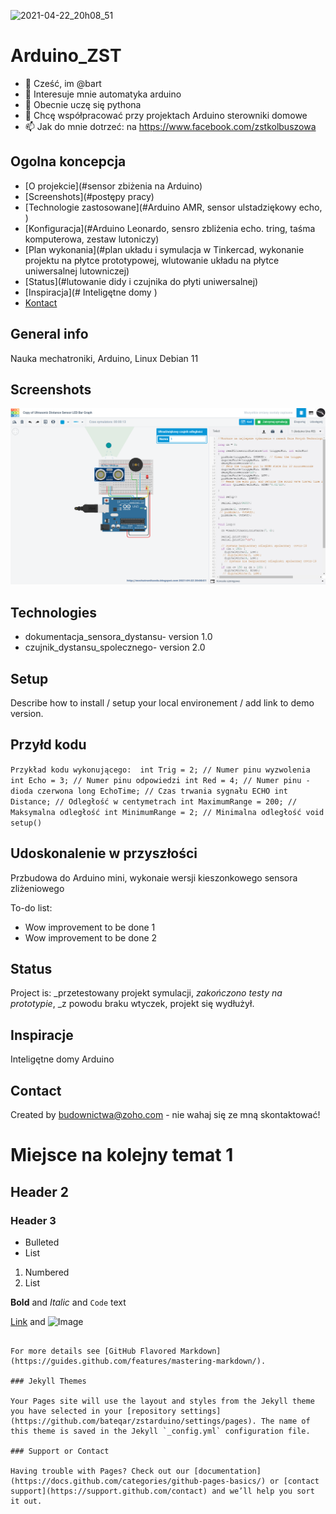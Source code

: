 ![2021-04-22_20h08_51](https://user-images.githubusercontent.com/63419495/118041928-b6896280-b373-11eb-928c-f93aae195bda.png)
# Arduino_ZST
 * 👋 Cześć, im @bart 
 * 👀 Interesuje mnie automatyka arduino
 * 🌱 Obecnie uczę się pythona
 * 💞️ Chcę współpracować przy projektach Arduino sterowniki domowe
 * 📫 Jak do mnie dotrzeć: na https://www.facebook.com/zstkolbuszowa

## Ogolna koncepcja
* [O projekcie](#sensor zbiżenia na Arduino)
* [Screenshots](#postępy pracy) 
* [Technologie zastosowane](#Arduino AMR, sensor ulstadziękowy echo, )
* [Konfiguracja](#Arduino Leonardo, sensro zbliżenia echo. tring, taśma komputerowa, zestaw lutoniczy)
* [Plan wykonania](#plan układu i symulacja w Tinkercad, wykonanie projektu na płytce prototypowej, wlutowanie układu na płytce uniwersalnej lutowniczej)
* [Status](#lutowanie didy i czujnika do płyti uniwersalnej)
* [Inspiracja](# Inteligętne domy )
* [Kontact](#budownictwa@zoho.com )

## General info
Nauka mechatroniki, Arduino, Linux Debian 11

## Screenshots
![Thincrecad](../2021-04-22_20h08_51.png)

## Technologies
* dokumentacja_sensora_dystansu- version 1.0
* czujnik_dystansu_spolecznego- version 2.0

## Setup
Describe how to install / setup your local environement / add link to demo version.

## Przyłd kodu
`Przykład kodu wykonującego: 
int Trig = 2; // Numer pinu wyzwolenia int Echo = 3; // Numer pinu odpowiedzi int Red = 4; // Numer pinu - dioda czerwona long EchoTime; // Czas trwania sygnału ECHO int Distance; // Odległość w centymetrach int MaximumRange = 200; // Maksymalna odległość int MinimumRange = 2; // Minimalna odległość void setup()`

## Udoskonalenie w przyszłości
Przbudowa do Arduino mini, wykonaie wersji kieszonkowego sensora zliżeniowego


To-do list:
* Wow improvement to be done 1
* Wow improvement to be done 2

## Status
Project is: _przetestowany projekt symulacji, _zakończono testy na prototypie_, _z powodu braku wtyczek, projekt się wydłużył.

## Inspiracje
Inteligętne domy Arduino

## Contact
Created by [budownictwa@zoho.com](http://mechatronikaedu.blogspot.com/) - nie wahaj się ze mną skontaktować!

# Miejsce na kolejny temat 1
## Header 2
### Header 3

- Bulleted
- List

1. Numbered
2. List

**Bold** and _Italic_ and `Code` text

[Link](url) and ![Image](src)
```

For more details see [GitHub Flavored Markdown](https://guides.github.com/features/mastering-markdown/).

### Jekyll Themes

Your Pages site will use the layout and styles from the Jekyll theme you have selected in your [repository settings](https://github.com/bateqar/zstarduino/settings/pages). The name of this theme is saved in the Jekyll `_config.yml` configuration file.

### Support or Contact

Having trouble with Pages? Check out our [documentation](https://docs.github.com/categories/github-pages-basics/) or [contact support](https://support.github.com/contact) and we’ll help you sort it out.
